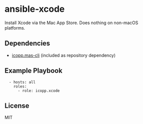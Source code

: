 # ansible-xcode

Install Xcode via the Mac App Store. Does nothing on non-macOS platforms.

## Dependencies

* [icopp.mas-cli](https://github.com/icopp/ansible-mas-cli) (included as repository dependency)

## Example Playbook

```
  - hosts: all
    roles:
      - role: icopp.xcode
```

## License

MIT
